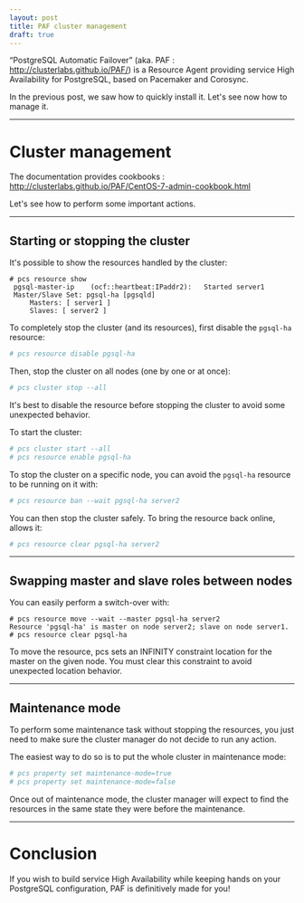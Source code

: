 ```yaml
---
layout: post
title: PAF cluster management
draft: true
---
```


“PostgreSQL Automatic Failover” (aka. PAF : http://clusterlabs.github.io/PAF/) is a Resource Agent providing service High Availability for PostgreSQL, based on Pacemaker and Corosync.

In the previous post, we saw how to quickly install it. Let's see now how to manage it.

<!--MORE-->

-----

# [](#cluster-management)Cluster management

The documentation provides cookbooks : http://clusterlabs.github.io/PAF/CentOS-7-admin-cookbook.html

Let's see how to perform some important actions.

-----

## [](#starting-or-stopping-the-cluster)Starting or stopping the cluster

It's possible to show the resources handled by the cluster:

```
# pcs resource show
 pgsql-master-ip	(ocf::heartbeat:IPaddr2):	Started server1
 Master/Slave Set: pgsql-ha [pgsqld]
     Masters: [ server1 ]
     Slaves: [ server2 ]
```

To completely stop the cluster (and its resources), first disable the `pgsql-ha` resource:

```bash
# pcs resource disable pgsql-ha
```

Then, stop the cluster on all nodes (one by one or at once):

```bash
# pcs cluster stop --all
```

It's best to disable the resource before stopping the cluster to avoid some unexpected behavior.

To start the cluster:

```bash
# pcs cluster start --all
# pcs resource enable pgsql-ha
```

To stop the cluster on a specific node, you can avoid the `pgsql-ha` resource to be running on it with:

```bash
# pcs resource ban --wait pgsql-ha server2
```

You can then stop the cluster safely. To bring the resource back online, allows it:

```bash
# pcs resource clear pgsql-ha server2
```

-----

## [](#swapping-master-and-slave-roles-between-nodes)Swapping master and slave roles between nodes

You can easily perform a switch-over with:

```
# pcs resource move --wait --master pgsql-ha server2
Resource 'pgsql-ha' is master on node server2; slave on node server1.
# pcs resource clear pgsql-ha
```

To move the resource, pcs sets an INFINITY constraint location for the master on the given node. You must clear this constraint to avoid unexpected location behavior.

-----


## [](#maintenance-mode)Maintenance mode

To perform some maintenance task without stopping the resources, you just need to make sure the cluster manager do not decide to run any action.

The easiest way to do so is to put the whole cluster in maintenance mode: 

```bash
# pcs property set maintenance-mode=true
# pcs property set maintenance-mode=false
```

Once out of maintenance mode, the cluster manager will expect to find the resources in the same state they were before the maintenance.

-----

# [](#conclusion)Conclusion

If you wish to build service High Availability while keeping hands on your PostgreSQL configuration, PAF is definitively made for you!